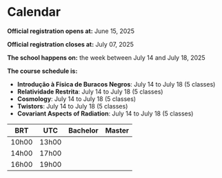 # Calendar

**Official registration opens at:** June 15, 2025

**Official registration closes at:** July 07, 2025

**The school happens on:** the week between July 14 and July 18, 2025

**The course schedule is:**

* **Introdução à Física de Buracos Negros**: July 14 to July 18 (5 classes)
* **Relatividade Restrita**: July 14 to July 18 (5 classes)
* **Cosmology**: July 14 to July 18 (5 classes)
* **Twistors**: July 14 to July 18 (5 classes)
* **Covariant Aspects of Radiation**: July 14 to July 18 (5 classes)

| BRT   | UTC   | Bachelor             | Master                   |
|-------|-------|----------------------|--------------------------|
| 10h00 | 13h00 |                      |                          |
| 14h00 | 17h00 |                      |                          |
| 16h00 | 19h00 |                      |                          |
